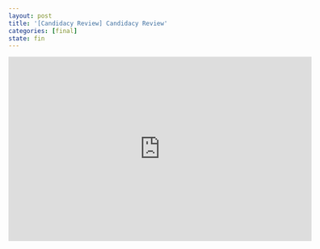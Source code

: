 ```yaml
---
layout: post
title: '[Candidacy Review] Candidacy Review'
categories: [final]
state: fin
---
```

<iframe src="https://docs.google.com/presentation/d/1NtIK3WrwW54rb5DHfi4Uzhty4f3iAEBSWrQBAeBNVoI/embed?start=false&loop=false&delayms=60000" frameborder="0" width="600" height="366" allowfullscreen="true" mozallowfullscreen="true" webkitallowfullscreen="true"></iframe>
